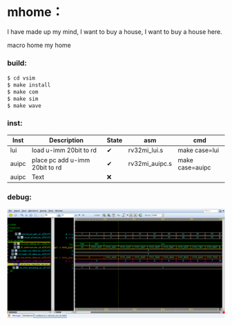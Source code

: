 # mhome：
  I have made up my mind, I want to buy a house, I want to buy a house here.
  
  macro home my home

### build:
```shell
$ cd vsim
$ make install
$ make com
$ make sim
$ make wave
```
### inst:
| Inst   | Description | State | asm | cmd |
|  ---   | --- | --- | --- | --- |
| lui    | load u-imm 20bit to rd  |✔ |  rv32mi_lui.s | make case=lui|
| auipc  | place pc add u-imm 20bit to rd |✔ |  rv32mi_auipc.s | make case=auipc |
| auipc  | Text        |❌|                 | |

### debug:
![ifidstage](https://github.com/OpenEDF/mhome/blob/main/doc/pic/ifidstage.png)
